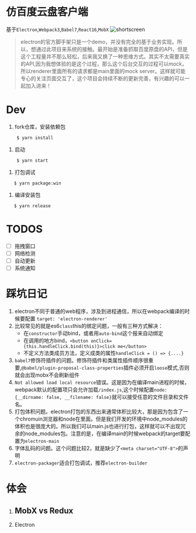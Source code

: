 # 仿百度云盘客户端
基于`Electron`,`Webpack3`,`Babel7`,`React16`,`MobX`
![shortscreen](https://github.com/zedwang/iCloud/blob/master/screenshots/close.png?raw=true)

 > electron的官方脚手架只是一个demo，并没有完全的基于业务实现。所以，想通过此项目来系统的接触。最开始是准备抓取百度原盘的API，但是这个工程量并不那么轻松，后来我又换了一种思维方式。其实不太需要真实的API,因为我想体验的是这个过程，那么这个后台交互的过程可以mock，所以renderer里面所有的请求都是main里面的mock server。这样就可能专心的关注页面交互了，这个项目会持续不断的更新完善，有兴趣的可以一起加入进来！
# Dev
 1. fork仓库，安装依赖包
```shell
    $ yarn install
```
 1. 启动
```shell
    $ yarn start
```
 1. 打包调试
 ```shell
    $ yarn package:win 
 ```
 1. 编译安装包
 ```shell
    $ yarn release
 ```
# TODOS
* [ ] 拖拽窗口
* [ ] 网络检测
* [ ] 自动更新
* [ ] 系统通知 
# 踩坑日记
 1. electron不同于普通的web程序，涉及到进程通信，所以在webpack编译的时候要配置  `target: 'electron-renderer'`
 1. 比较常见的就是es6`class`this的绑定问题，一般有三种方式解决：
    - 在`constructor`手动bind，或者用`auto-bind`这个报来自动绑定
    - 在调用的地方bind，`<button onClick={this.handleClick.bind(this)}>click me</button>`
    - 不定义方法类成员方法，定义成类的属性`handleClick = () => {....}`
 1. `babel7`修饰符插件的问题。修饰符插件和类属性插件顺序很重要,`@babel/plugin-proposal-class-properties`插件必须开启`loose`模式,否则就会出现mobx不会刷新组件
 1. `Not allowed load local resource`错误。这是因为在编译main进程的时候，webpack默认的配置项只会允许加载`/index.js`,这个时候配置`node: {__dirname: false, __filename: false}`就可以接受任意的文件目录和文件名。
 1. 打包体积问题。electron打包的东西出来通常体积比较大，那是因为包含了一个chromuin浏览器和node在里面。但是我们开发的环境中node_modules的体积也是很庞大的。所以我们可以main.js也进行打包，这样就可以不出现冗余的node_modules包。注意的是，在编译main的时候webpack的target要配置为`electron-main`
 1. 字体乱码的问题。这个问题比较2，就是缺少了`<meta charset="UTF-8">`的声明
 1. `electron-packager`适合打包调试，推荐`electron-builder`

# 体会
 1. MobX vs Redux
    - 
 2. Electron 
